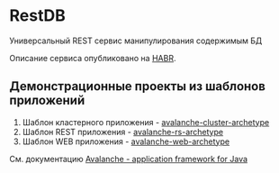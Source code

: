 # RestDB
Универсальный REST сервис манипулирования содержимым БД

Описание сервиса опубликовано на [HABR](https://habr.com/ru/post/485408/).

## Демонстрационные проекты из шаблонов приложений

1. Шаблон кластерного приложения - [avalanche-cluster-archetype](https://gitverse.ru/java2ee/avalanche/content/master/demo/cluster)
2. Шаблон REST приложения - [avalanche-rs-archetype](https://gitverse.ru/java2ee/avalanche/content/master/demo/rs)
3. Шаблон WEB приложения - [avalanche-web-archetype](https://gitverse.ru/java2ee/avalanche/content/master/demo/web)
   
См. документацию [Avalanche - application framework for Java](https://funsys.ru?source=github)


